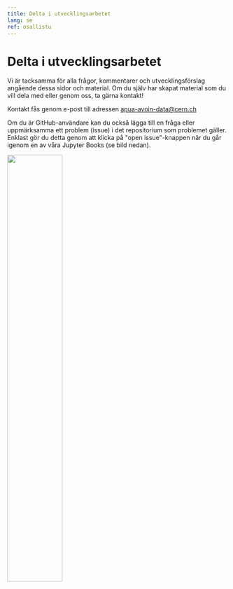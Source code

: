 ```yaml
---
title: Delta i utvecklingsarbetet
lang: se
ref: osallistu
---
```


# Delta i utvecklingsarbetet

Vi är tacksamma för alla frågor, kommentarer och utvecklingsförslag angående dessa sidor och material.
Om du själv har skapat material som du vill dela med eller genom oss, ta gärna kontakt!

Kontakt fås genom e-post till adressen [apua-avoin-data@cern.ch](mailto:apua-avoin-data@cern.ch)

Om du är GitHub-användare kan du också lägga till en fråga eller uppmärksamma ett problem (issue) i det repositorium som problemet gäller.
Enklast gör du detta genom att klicka på "open issue"-knappen när du går igenom en av våra Jupyter Books (se bild nedan).

<img src="/assets/img/open-issue.png" width="50%">
